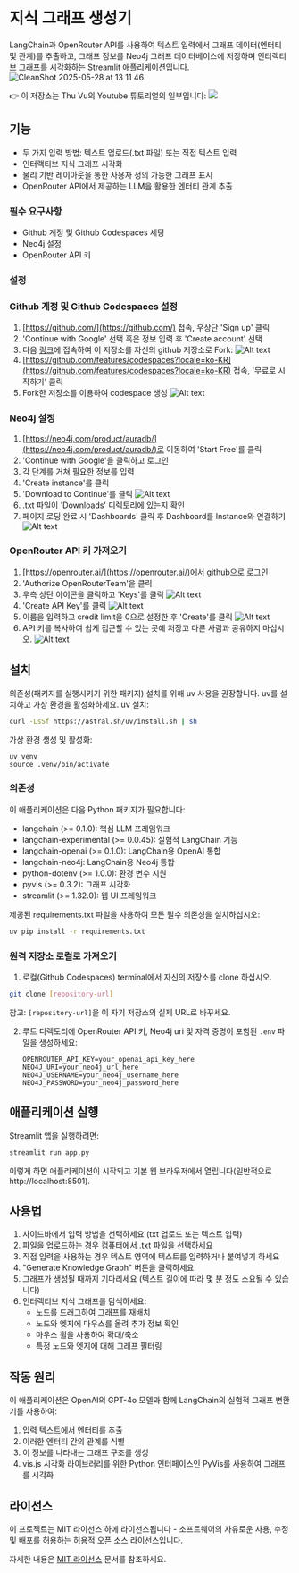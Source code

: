 # 지식 그래프 생성기

LangChain과 OpenRouter API를 사용하여 텍스트 입력에서 그래프 데이터(엔터티 및 관계)를 추출하고, 그래프 정보를 Neo4j 그래프 데이터베이스에 저장하며 인터랙티브 그래프를 시각화하는 Streamlit 애플리케이션입니다.
![CleanShot 2025-05-28 at 13 11 46](https://github.com/user-attachments/assets/4fef9158-8dd8-432d-bb8a-b53953a82c6c)

👉 이 저장소는 Thu Vu의 Youtube 튜토리얼의 일부입니다:
[![](https://img.youtube.com/vi/O-T_6KOXML4/0.jpg)](https://www.youtube.com/watch?v=O-T_6KOXML4)

## 기능

- 두 가지 입력 방법: 텍스트 업로드(.txt 파일) 또는 직접 텍스트 입력
- 인터랙티브 지식 그래프 시각화
- 물리 기반 레이아웃을 통한 사용자 정의 가능한 그래프 표시
- OpenRouter API에서 제공하는 LLM을 활용한 엔터티 관계 추출


### 필수 요구사항

- Github 계정 및 Github Codespaces 세팅
- Neo4j 설정
- OpenRouter API 키

### 설정

### Github 계정 및 Github Codespaces 설정

1. [https://github.com/](https://github.com/) 접속, 우상단 'Sign up' 클릭
2. 'Continue with Google' 선택 혹은 정보 입력 후 'Create account' 선택
3. 다음 [링크](https://github.com/bumpslab/knowledge-graph-llms)에 접속하여 이 저장소를 자신의 github 저장소로 Fork:
![Alt text](./assets/Fork.png)
4. [https://github.com/features/codespaces?locale=ko-KR](https://github.com/features/codespaces?locale=ko-KR) 접속, '무료로 시작하기' 클릭
5. Fork한 저장소를 이용하여 codespace 생성
![Alt text](./assets/create_new_codespace.png)

### Neo4j 설정

1. [https://neo4j.com/product/auradb/](https://neo4j.com/product/auradb/)로 이동하여 'Start Free'를 클릭
2. 'Continue with Google'을 클릭하고 로그인
3. 각 단계를 거쳐 필요한 정보를 입력
4. 'Create instance'를 클릭
5. 'Download to Continue'를 클릭
![Alt text](./assets/neo4j_setup.png)
6. .txt 파일이 'Downloads' 디렉토리에 있는지 확인
7. 페이지 로딩 완료 시 'Dashboards' 클릭 후 Dashboard를 Instance와 연결하기
![Alt text](./assets/connect_dashboard.png)

### OpenRouter API 키 가져오기

1. [https://openrouter.ai/](https://openrouter.ai/)에서 github으로 로그인
2. 'Authorize OpenRouterTeam'을 클릭
3. 우측 상단 아이콘을 클릭하고 'Keys'를 클릭
![Alt text](./assets/openrouter_1.png)
4. 'Create API Key'를 클릭
![Alt text](./assets/CreateAPIKey.png)
5. 이름을 입력하고 credit limit을 0으로 설정한 후 'Create'를 클릭
![Alt text](./assets/createapikey_2.png)
6. API 키를 복사하여 쉽게 접근할 수 있는 곳에 저장고 다른 사람과 공유하지 마십시오.
![Alt text](./assets/saveapikey.png)

## 설치
의존성(패키지를 실행시키기 위한 패키지) 설치를 위해 uv 사용을 권장합니다. uv를 설치하고 가상 환경을 활성화하세요.
uv 설치:
```bash
curl -LsSf https://astral.sh/uv/install.sh | sh
```

가상 환경 생성 및 활성화:
```
uv venv 
source .venv/bin/activate
```

### 의존성

이 애플리케이션은 다음 Python 패키지가 필요합니다:

- langchain (>= 0.1.0): 핵심 LLM 프레임워크
- langchain-experimental (>= 0.0.45): 실험적 LangChain 기능
- langchain-openai (>= 0.1.0): LangChain용 OpenAI 통합
- langchain-neo4j: LangChain용 Neo4j 통합
- python-dotenv (>= 1.0.0): 환경 변수 지원
- pyvis (>= 0.3.2): 그래프 시각화
- streamlit (>= 1.32.0): 웹 UI 프레임워크

제공된 requirements.txt 파일을 사용하여 모든 필수 의존성을 설치하십시오:

```bash
uv pip install -r requirements.txt
```

### 원격 저장소 로컬로 가져오기

1. 로컬(Github Codespaces) terminal에서 자신의 저장소를 clone 하십시오.
```bash
git clone [repository-url]
```
   참고: `[repository-url]`을 이 자기 저장소의 실제 URL로 바꾸세요.

2. 루트 디렉토리에 OpenRouter API 키, Neo4j uri 및 자격 증명이 포함된 `.env` 파일을 생성하세요:
   ```
   OPENROUTER_API_KEY=your_openai_api_key_here
   NEO4J_URI=your_neo4j_url_here
   NEO4J_USERNAME=your_neo4j_username_here
   NEO4J_PASSWORD=your_neo4j_password_here
   ```

## 애플리케이션 실행

Streamlit 앱을 실행하려면:

```bash
streamlit run app.py
```

이렇게 하면 애플리케이션이 시작되고 기본 웹 브라우저에서 열립니다(일반적으로 http://localhost:8501).

## 사용법

1. 사이드바에서 입력 방법을 선택하세요 (txt 업로드 또는 텍스트 입력)
2. 파일을 업로드하는 경우 컴퓨터에서 .txt 파일을 선택하세요
3. 직접 입력을 사용하는 경우 텍스트 영역에 텍스트를 입력하거나 붙여넣기 하세요
4. "Generate Knowledge Graph" 버튼을 클릭하세요
5. 그래프가 생성될 때까지 기다리세요 (텍스트 길이에 따라 몇 분 정도 소요될 수 있습니다)
6. 인터랙티브 지식 그래프를 탐색하세요:
   - 노드를 드래그하여 그래프를 재배치
   - 노드와 엣지에 마우스를 올려 추가 정보 확인
   - 마우스 휠을 사용하여 확대/축소
   - 특정 노드와 엣지에 대해 그래프 필터링

## 작동 원리

이 애플리케이션은 OpenAI의 GPT-4o 모델과 함께 LangChain의 실험적 그래프 변환기를 사용하여:
1. 입력 텍스트에서 엔터티를 추출
2. 이러한 엔터티 간의 관계를 식별
3. 이 정보를 나타내는 그래프 구조를 생성
4. vis.js 시각화 라이브러리를 위한 Python 인터페이스인 PyVis를 사용하여 그래프를 시각화

## 라이선스

이 프로젝트는 MIT 라이선스 하에 라이선스됩니다 - 소프트웨어의 자유로운 사용, 수정 및 배포를 허용하는 허용적 오픈 소스 라이선스입니다.

자세한 내용은 [MIT 라이선스](https://opensource.org/licenses/MIT) 문서를 참조하세요.
